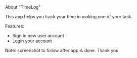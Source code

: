 About "TimeLog"

This app helps you track your time in making one of your task.

Features:
* Sign in new user account
* Login your account

Note: screenshot to follow after app is done. Thank you
